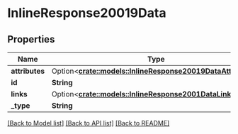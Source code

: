 # InlineResponse20019Data

## Properties

Name | Type | Description | Notes
------------ | ------------- | ------------- | -------------
**attributes** | Option<[**crate::models::InlineResponse20019DataAttributes**](inline_response_200_19_data_attributes.md)> |  | [optional]
**id** | **String** |  | 
**links** | Option<[**crate::models::InlineResponse2001DataLinks**](inline_response_200_1_data_links.md)> |  | [optional]
**_type** | **String** |  | 

[[Back to Model list]](../README.md#documentation-for-models) [[Back to API list]](../README.md#documentation-for-api-endpoints) [[Back to README]](../README.md)


